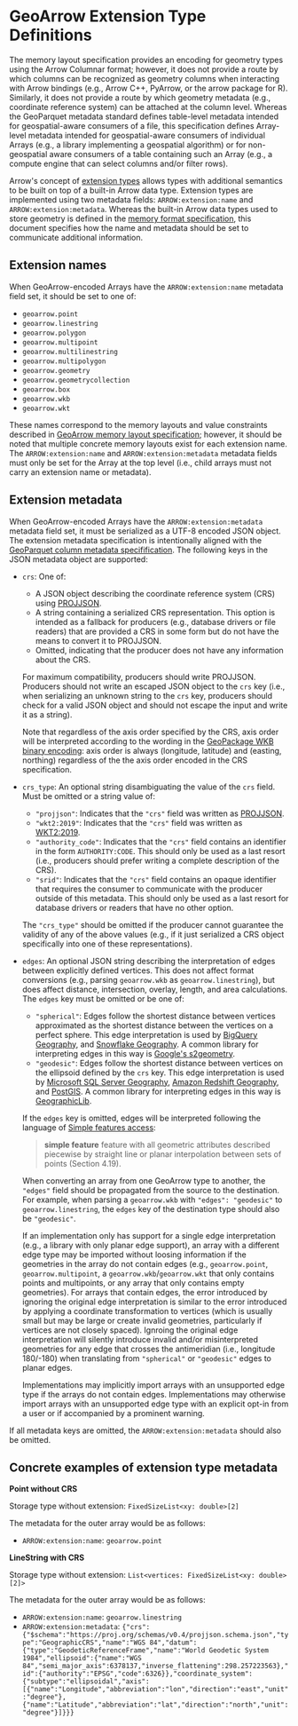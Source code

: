 
# GeoArrow Extension Type Definitions

The memory layout specification provides an encoding for geometry types
using the Arrow Columnar format; however, it does not provide a route by
which columns can be recognized as geometry columns when interacting with
Arrow bindings (e.g., Arrow C++, PyArrow, or the arrow package for R).
Similarly, it does not provide a route by which geometry metadata (e.g.,
coordinate reference system) can be attached at the column level.
Whereas the GeoParquet metadata standard defines table-level metadata
intended for geospatial-aware consumers of a file, this specification
defines Array-level metadata intended for geospatial-aware consumers
of individual Arrays (e.g., a library implementing a geospatial algorithm)
or for non-geospatial aware consumers of a table containing such an
Array (e.g., a compute engine that can select columns and/or filter rows).

Arrow's concept of [extension types](https://arrow.apache.org/docs/format/Columnar.html#extension-types)
allows types with additional semantics to be built on top of a built-in
Arrow data type. Extension types are implemented using two metadata fields:
`ARROW:extension:name` and `ARROW:extension:metadata`. Whereas the
built-in Arrow data types used to store geometry is defined in the
[memory format specification](format.md), this document specifies how
the name and metadata should be set to communicate additional
information.

## Extension names

When GeoArrow-encoded Arrays have the `ARROW:extension:name` metadata
field set, it should be set to one of:

- `geoarrow.point`
- `geoarrow.linestring`
- `geoarrow.polygon`
- `geoarrow.multipoint`
- `geoarrow.multilinestring`
- `geoarrow.multipolygon`
- `geoarrow.geometry`
- `geoarrow.geometrycollection`
- `geoarrow.box`
- `geoarrow.wkb`
- `geoarrow.wkt`

These names correspond to the memory layouts and value constraints described in
[GeoArrow memory layout specification](format.md); however, it should be noted
that multiple concrete memory layouts exist for each extension name.
The `ARROW:extension:name`
and `ARROW:extension:metadata` metadata fields must only be set for the Array at
the top level (i.e., child arrays must not carry an extension name or metadata).

## Extension metadata

When GeoArrow-encoded Arrays have the `ARROW:extension:metadata` metadata
field set, it must be serialized as a UTF-8 encoded JSON object. The extension
metadata specification is intentionally aligned with the
[GeoParquet column metadata specifification](https://github.com/opengeospatial/geoparquet/blob/v1.1.0/format-specs/geoparquet.md#metadata).
The following keys in the JSON metadata object are supported:

- `crs`: One of:

    - A JSON object describing the coordinate reference system (CRS)
      using [PROJJSON](https://proj.org/specifications/projjson.html).
    - A string containing a serialized CRS representation. This option
      is intended as a fallback for producers (e.g., database drivers or
      file readers) that are provided a CRS in some form but do not have the
      means to convert it to PROJJSON.
    - Omitted, indicating that the producer does not have any information about
      the CRS.

  For maximum compatibility, producers should write PROJJSON. Producers should not
  write an escaped JSON object to the `crs` key (i.e., when serializing an unknown
  string to the `crs` key, producers should check for a valid JSON object and should
  not escape the input and write it as a string).

  Note that regardless of the axis order specified by the CRS, axis order will be interpreted
  according to the wording in the
  [GeoPackage WKB binary encoding](https://www.geopackage.org/spec130/index.html#gpb_format):
  axis order is always (longitude, latitude) and (easting, northing)
  regardless of the the axis order encoded in the CRS specification.

- `crs_type`: An optional string disambiguating the value of the `crs` field.
  Must be omitted or a string value of:

  - `"projjson"`: Indicates that the `"crs"` field was written as
    [PROJJSON](https://proj.org/specifications/projjson.html).
  - `"wkt2:2019"`: Indicates that the `"crs"` field was written as
    [WKT2:2019](https://www.ogc.org/publications/standard/wkt-crs/).
  - `"authority_code"`: Indicates that the `"crs"` field contains an identifier
    in the form `AUTHORITY:CODE`. This should only be used as a last resort
    (i.e., producers should prefer writing a complete description of the CRS).
  - `"srid"`: Indicates that the `"crs"` field contains an opaque identifier
    that requires the consumer to communicate with the producer outside of
    this metadata. This should only be used as a last resort for database
    drivers or readers that have no other option.

  The `"crs_type"` should be omitted if the producer cannot guarantee the validity
  of any of the above values (e.g., if it just serialized a CRS object
  specifically into one of these representations).

- `edges`: An optional JSON string describing the interpretation of edges
  between explicitly defined vertices. This does not affect format
  conversions (e.g., parsing `geoarrow.wkb` as `geoarrow.linestring`),
  but does affect distance, intersection, overlay, length, and area calculations.
  The `edges` key must be omitted or be one of:

  - `"spherical"`: Edges follow the shortest distance between vertices approximated
    as the shortest distance between the vertices on a perfect sphere. This edge
    interpretation is used by
    [BigQuery Geography](https://cloud.google.com/bigquery/docs/geospatial-data#coordinate_systems_and_edges),
    and [Snowflake Geography](https://docs.snowflake.com/en/sql-reference/data-types-geospatial).
    A common library for interpreting edges in this way is
    [Google's s2geometry](https://github.com/google/s2geometry).
  - `"geodesic"`: Edges follow the shortest distance between vertices on the
    ellipsoid defined by the `crs` key. This edge interpretation is used by
    [Microsoft SQL Server Geography](https://learn.microsoft.com/en-us/sql/t-sql/spatial-geography/spatial-types-geography),
    [Amazon Redshift Geography](https://docs.aws.amazon.com/redshift/latest/dg/geospatial-overview.html),
    and [PostGIS](https://postgis.net/docs/geography.html). A common library for
    interpreting edges in this way is
    [GeographicLib](https://github.com/geographiclib/geographiclib).

  If the `edges` key is omitted, edges will be interpreted following the language of
  [Simple features access](https://www.opengeospatial.org/standards/sfa):

  > **simple feature** feature with all geometric attributes described piecewise
  > by straight line or planar interpolation between sets of points (Section 4.19).

  When converting an array from one GeoArrow type to another, the `"edges"` field
  should be propagated from the source to the destination. For example, when parsing
  a `geoarrow.wkb` with `"edges": "geodesic"` to `geoarrow.linestring`, the `edges`
  key of the destination type should also be `"geodesic"`.

  If an implementation only has support for a single edge interpretation (e.g.,
  a library with only planar edge support), an array with a different edge type
  may be imported without loosing information if the geometries in the array
  do not contain edges (e.g., `geoarrow.point`, `geoarrow.multipoint`, a
  `geoarrow.wkb`/`geoarrow.wkt` that only contains points and multipoints, or any
  array that only contains empty geometries). For arrays that contain edges,
  the error introduced by ignoring the original edge interpretation is similar to
  the error introduced by applying a coordinate transformation to vertices (which
  is usually small but may be large or create invalid geometries, particularly if
  vertices are not closely spaced). Ignroing the original edge interpretation will
  silently introduce invalid and/or misinterpreted geometries for any edge that crosses
  the antimeridian (i.e., longitude 180/-180) when translating from `"spherical"` or
  `"geodesic"` edges to planar edges.

  Implementations may implicitly import arrays with an unsupported edge type if the
  arrays do not contain edges. Implementations may otherwise import arrays with an
  unsupported edge type with an explicit opt-in from a user or if accompanied
  by a prominent warning.

If all metadata keys are omitted, the `ARROW:extension:metadata` should
also be omitted.

## Concrete examples of extension type metadata

**Point without CRS**

Storage type without extension: `FixedSizeList<xy: double>[2]`

The metadata for the outer array would be as follows:

- `ARROW:extension:name`: `geoarrow.point`

**LineString with CRS**

Storage type without extension: `List<vertices: FixedSizeList<xy: double>[2]>`

The metadata for the outer array would be as follows:

- `ARROW:extension:name`: `geoarrow.linestring`
- `ARROW:extension:metadata`: `{"crs": {"$schema":"https://proj.org/schemas/v0.4/projjson.schema.json","type":"GeographicCRS","name":"WGS 84","datum":{"type":"GeodeticReferenceFrame","name":"World Geodetic System 1984","ellipsoid":{"name":"WGS 84","semi_major_axis":6378137,"inverse_flattening":298.257223563},"id":{"authority":"EPSG","code":6326}},"coordinate_system":{"subtype":"ellipsoidal","axis":[{"name":"Longitude","abbreviation":"lon","direction":"east","unit":"degree"},{"name":"Latitude","abbreviation":"lat","direction":"north","unit":"degree"}]}}}`
